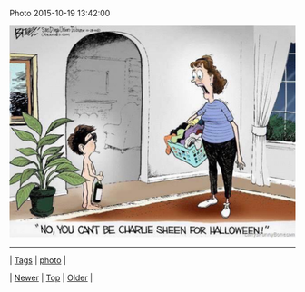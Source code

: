 <!--
title: Photo 2015-10-19 13
date: 2020-06-28T15:27:00.095Z
tags: photo
-->


Photo 2015-10-19 13:42:00

![](131487985231-0.jpg)

<!--BOTTOM-POST-NAVIGATION-->
---

| [Tags](tags.md) | [photo](tag-photo.md) |

| [Newer](131404520222.md) | [Top](index.md) | [Older](131491527935.md) |